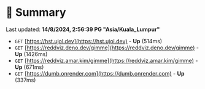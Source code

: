 # 📖 Summary
Last updated: **14/8/2024, 2:56:39 PG "Asia/Kuala_Lumpur"**

- `GET` [https://hst.ujol.dev](https://hst.ujol.dev) - **Up** (514ms)
- `GET` [https://reddviz.deno.dev/gimme](https://reddviz.deno.dev/gimme) - **Up** (1426ms)
- `GET` [https://reddviz.amar.kim/gimme](https://reddviz.amar.kim/gimme) - **Up** (671ms)
- `GET` [https://dumb.onrender.com](https://dumb.onrender.com) - **Up** (337ms)
